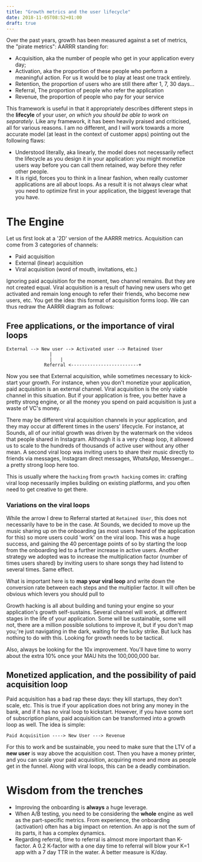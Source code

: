 ```yaml
---
title: "Growth metrics and the user lifecycle"
date: 2018-11-05T08:52+01:00
draft: true
---
```


Over the past years, growth has been measured against a set of metrics, the "pirate metrics": AARRR standing
for:

- Acquisition, aka the number of people who get in your application every day;
- Activation, aka the proportion of these people who perform a meaningful action. For us it would be to play
  at least one track entirely.
- Retention, the proportion of users who are still there after 1, 7, 30 days...
- Referral, The proportion of people who refer the application
- Revenue,  the proportion of people who pay for your service

This framework is useful in that it appropriately describes different steps in the **lifecyle** of your user,
*on which you should be able to work on separately*. Like any framework, it has been heavily praised and
criticised, all for various reasons. I am no different, and I will work towards a more accurate model (at
least in the context of customer apps) pointing out the following flaws:

- Understood literally, aka linearly, the model does not necessarily reflect the lifecycle as you design it in
  your application: you might monetize users way before you can call them retained, way before they refer
  other people.
- It is rigid, forces you to think in a linear fashion, when really customer applications are all about loops.
  As a result it is not always clear what you need to optimize first in your application, the biggest leverage
  that you have.

# The Engine


Let us first look at a '2D' version of the AARRR metrics. Acquisition can come from 3 categories of channels:

- Paid acquisition
- External (linear) acquisition
- Viral acquisition (word of mouth, invitations, etc.)

Ignoring paid acquisition for the moment, two channel remains. But they are not created equal. Viral
acquisition is a result of having new users who get activated and remain long enough to refer their friends,
who become new users, etc. You get the idea: this format of acquisition forms loop. We can thus redraw the
AARRR diagram as follows:

## Free applications, or the importance of viral loops

```
External --> New user --> Activated user --> Retained User
                | 
                |   |
              Referral <-------------------------+
```                

Now you see that External acquisition, while sometimes necessary to kick-start your growth. For instance, when
you don't monetize your application, paid acquisition is an external channel. Viral acquisition is the only
viable channel in this situation. But if your application is free, you better have a pretty strong engine, or
all the money you spend on paid acquisition is just a waste of VC's money.

There may be different viral acquisition channels in your application, and they may occur at different times
in the users' lifecycle. For instance, at Sounds, all of our initial growth was driven by the watermark on
the videos that people shared in Instagram. Although it is a very cheap loop, it allowed us to scale to the 
hundreds of thousands of active user without any other mean. A second viral loop was inviting users to share
their music directly to friends via messages, Instagram direct messages, WhatsApp, Messenger... a pretty
strong loop here too.

This is usually where the `hacking` from `growth hacking` comes in: crafting viral loop necessarily implies
building on existing platforms, and you often need to get creative to get there.

### Variations on the viral loops

While the arrow I drew to Referral started at `Retained User`, this does not necessarily have to be in the
case. At Sounds, we decided to move up the music sharing up on the onboarding (as most users heard of the
application for this) so more users could 'work' on the viral loop. This was a huge success, and gaining
the 40 percentage points of so by starting the loop from the onboarding led to a further increase in active
users. Another strategy we adopted was to increase the multiplication factor (number of times users shared) by
inviting users to share songs they had listend to several times. Same effect.

What is important here is to **map your viral loop** and write down the conversion rate between each steps and
the multiplier factor. It will often be obvious which levers you should pull to 

Growth hacking is all about building and tuning your engine so your application's growth self-sustains.
Several channel will work, at different stages in the life of your application. Some will be sustainable, some
will not, there are a million possible solutions to improve it, but if you don't map you;'re just navigating
in the dark, waiting for the lucky strike. But luck has nothing to do with this. Looking for growth needs to
be tactical.

Also, always be looking for the 10x improvement. You'll have time to worry about the extra 10% once your MAU
hits the 100,000,000 bar.


## Monetized application, and the possibility of paid acquisition loop

Paid acquisition has a bad rap these days: they kill startups, they don't scale, etc. This is true if your
application does not bring any money in the bank, and if it has no viral loop to kickstart. However, if you
have some sort of subscription plans, paid acquisition can be transformed into a growth loop as well. The idea
is simple:

```
Paid Acquisition ----> New User ---> Revenue
```

For this to work and be sustainable, you need to make sure that the LTV of a **new user** is way above the
acquisition cost. Then you have a money printer, and you can scale your paid acquisition, acquiring more and
more as people get in the funnel. Along with viral loops, this can be a deadly combination.

# Wisdom from the trenches

- Improving the onboarding is **always** a huge leverage.
- When A/B testing, you need to be considering the **whole** engine as well as the part-specific metrics. From
  experience, the onboarding (activation) often has a big impact on retention. An app is not the sum of its
  parts, it has a complex dynamics.
- Regarding referral, time to referral is almost more important than K-factor. A 0.2 K-factor with a one day
  time to referral will blow your K=1 app with a 7 day TTR in the water. A better measure is K/day.
